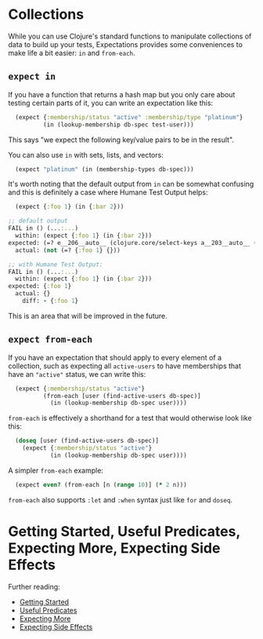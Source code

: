 # Collections

While you can use Clojure's standard functions to manipulate collections of data to build up your tests, Expectations provides some conveniences to make life a bit easier: `in` and `from-each`.

## `expect in`

If you have a function that returns a hash map but you only care about testing certain parts of it, you can write an expectation like this:

```clojure
  (expect {:membership/status "active" :membership/type "platinum"}
          (in (lookup-membership db-spec test-user)))
```

This says "we expect the following key/value pairs to be in the result".

You can also use `in` with sets, lists, and vectors:

```clojure
  (expect "platinum" (in (membership-types db-spec)))
```

It's worth noting that the default output from `in` can be somewhat confusing and this is definitely a case where Humane Test Output helps:

```clojure
  (expect {:foo 1} (in {:bar 2}))

;; default output
FAIL in () (...:...)
  within: (expect {:foo 1} (in {:bar 2}))
expected: (=? e__206__auto__ (clojure.core/select-keys a__203__auto__ (clojure.core/keys e__206__auto__)))
  actual: (not (=? {:foo 1} {}))

;; with Humane Test Output:
FAIL in () (...:...)
  within: (expect {:foo 1} (in {:bar 2}))
expected: {:foo 1}
  actual: {}
    diff: - {:foo 1}
```

This is an area that will be improved in the future.

## `expect from-each`

If you have an expectation that should apply to every element of a collection, such as expecting all `active-users` to have memberships that have an `"active"` status, we can write this:

```clojure
  (expect {:membership/status "active"}
          (from-each [user (find-active-users db-spec)]
            (in (lookup-membership db-spec user))))
```

`from-each` is effectively a shorthand for a test that would otherwise look like this:

```clojure
  (doseq [user (find-active-users db-spec)]
    (expect {:membership/status "active"}
            (in (lookup-membership db-spec user))))
```

A simpler `from-each` example:

```clojure
  (expect even? (from-each [n (range 10)] (* 2 n)))
```

`from-each` also supports `:let` and `:when` syntax just like `for` and `doseq`.

# Getting Started, Useful Predicates, Expecting More, Expecting Side Effects

Further reading:

* [Getting Started](/doc/getting-started.md)
* [Useful Predicates](/doc/useful-predicates.md)
* [Expecting More](/doc/more.md)
* [Expecting Side Effects](/doc/side-effects.md)
